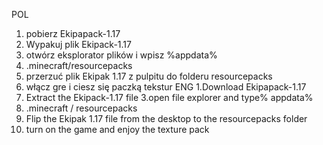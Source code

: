 POL
1. pobierz Ekipapack-1.17
2. Wypakuj plik Ekipack-1.17
3. otwórz eksplorator plików i wpisz %appdata%
4. .minecraft/resourcepacks
5. przerzuć plik Ekipak 1.17 z pulpitu do folderu resourcepacks
6. włącz gre i ciesz się paczką tekstur
ENG
1.Download Ekipapack-1.17
2. Extract the Ekipack-1.17 file
3.open file explorer and type% appdata%
4. .minecraft / resourcepacks
5. Flip the Ekipak 1.17 file from the desktop to the resourcepacks folder
6. turn on the game and enjoy the texture pack
